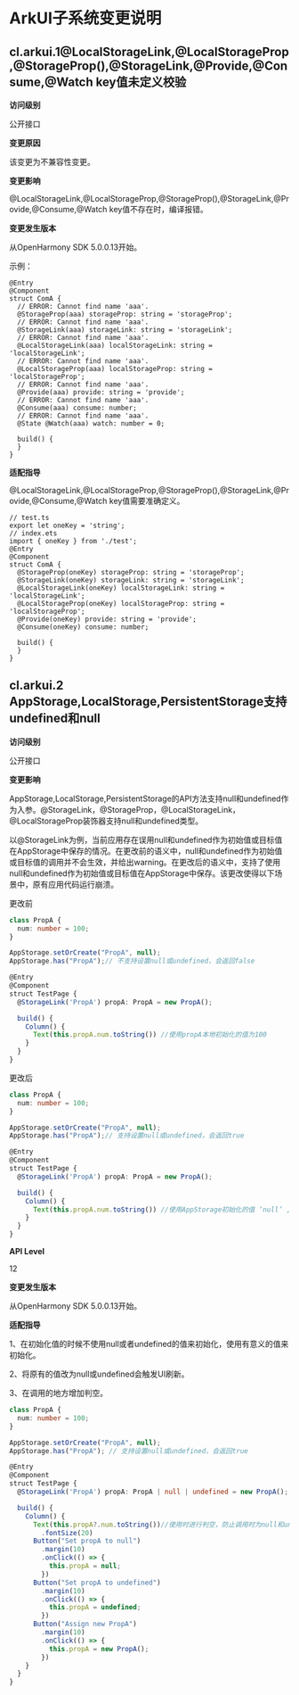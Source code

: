 # ArkUI子系统变更说明

## cl.arkui.1@LocalStorageLink,@LocalStorageProp,@StorageProp(),@StorageLink,@Provide,@Consume,@Watch key值未定义校验

**访问级别**

公开接口

**变更原因**

该变更为不兼容性变更。

**变更影响**

@LocalStorageLink,@LocalStorageProp,@StorageProp(),@StorageLink,@Provide,@Consume,@Watch key值不存在时，编译报错。

**变更发生版本**

从OpenHarmony SDK 5.0.0.13开始。

示例： 

```
@Entry
@Component
struct ComA {
  // ERROR: Cannot find name 'aaa'.
  @StorageProp(aaa) storageProp: string = 'storageProp';
  // ERROR: Cannot find name 'aaa'.
  @StorageLink(aaa) storageLink: string = 'storageLink';
  // ERROR: Cannot find name 'aaa'.
  @LocalStorageLink(aaa) localStorageLink: string = 'localStorageLink';
  // ERROR: Cannot find name 'aaa'.
  @LocalStorageProp(aaa) localStorageProp: string = 'localStorageProp';
  // ERROR: Cannot find name 'aaa'.
  @Provide(aaa) provide: string = 'provide';
  // ERROR: Cannot find name 'aaa'.
  @Consume(aaa) consume: number;
  // ERROR: Cannot find name 'aaa'.
  @State @Watch(aaa) watch: number = 0;

  build() {
  }
}

```

**适配指导**

 @LocalStorageLink,@LocalStorageProp,@StorageProp(),@StorageLink,@Provide,@Consume,@Watch key值需要准确定义。

```
// test.ts
export let oneKey = 'string';
// index.ets
import { oneKey } from './test';
@Entry
@Component
struct ComA {
  @StorageProp(oneKey) storageProp: string = 'storageProp';
  @StorageLink(oneKey) storageLink: string = 'storageLink';
  @LocalStorageLink(oneKey) localStorageLink: string = 'localStorageLink';
  @LocalStorageProp(oneKey) localStorageProp: string = 'localStorageProp';
  @Provide(oneKey) provide: string = 'provide';
  @Consume(oneKey) consume: number;

  build() {
  }
}
```




## cl.arkui.2 AppStorage,LocalStorage,PersistentStorage支持undefined和null

**访问级别**

公开接口

**变更影响**

AppStorage,LocalStorage,PersistentStorage的API方法支持null和undefined作为入参。@StorageLink，@StorageProp，@LocalStorageLink，@LocalStorageProp装饰器支持null和undefined类型。

以@StorageLink为例，当前应用存在误用null和undefined作为初始值或目标值在AppStorage中保存的情况。在更改前的语义中，null和undefined作为初始值或目标值的调用并不会生效，并给出warning。在更改后的语义中，支持了使用null和undefined作为初始值或目标值在AppStorage中保存。该更改使得以下场景中，原有应用代码运行崩溃。

更改前

```ts
class PropA {
  num: number = 100;
}

AppStorage.setOrCreate("PropA", null);
AppStorage.has("PropA");// 不支持设置null或undefined，会返回false

@Entry
@Component
struct TestPage {
  @StorageLink('PropA') propA: PropA = new PropA();

  build() {
    Column() {
      Text(this.propA.num.toString()) //使用propA本地初始化的值为100
    }
  }
}
```

更改后

```ts
class PropA {
  num: number = 100;
}

AppStorage.setOrCreate("PropA", null);
AppStorage.has("PropA");// 支持设置null或undefined，会返回true

@Entry
@Component
struct TestPage {
  @StorageLink('PropA') propA: PropA = new PropA();

  build() {
    Column() {
      Text(this.propA.num.toString()) //使用AppStorage初始化的值 ‘null’ ,调用时触发JsCrash
    }
  }
}
```

**API Level**

12 

**变更发生版本**

从OpenHarmony SDK 5.0.0.13开始。

**适配指导**

1、在初始化值的时候不使用null或者undefined的值来初始化，使用有意义的值来初始化。

2、将原有的值改为null或undefined会触发UI刷新。

3、在调用的地方增加判空。

```ts
class PropA {
  num: number = 100;
}

AppStorage.setOrCreate("PropA", null);
AppStorage.has("PropA"); // 支持设置null或undefined，会返回true

@Entry
@Component
struct TestPage {
  @StorageLink('PropA') propA: PropA | null | undefined = new PropA();

  build() {
    Column() {
      Text(this.propA?.num.toString())//使用时进行判空，防止调用时为null和undefined的情况造成crash。
        .fontSize(20)
      Button("Set propA to null")
        .margin(10)
        .onClick(() => {
          this.propA = null;
        })
      Button("Set propA to undefined")
        .margin(10)
        .onClick(() => {
          this.propA = undefined;
        })
      Button("Assign new PropA")
        .margin(10)
        .onClick(() => {
          this.propA = new PropA();
        })
    }
  }
}
```